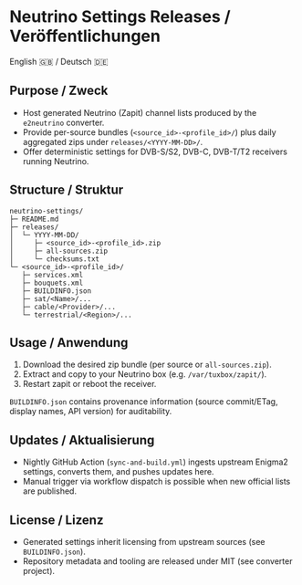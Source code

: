 # Neutrino Settings Releases / Veröffentlichungen

English 🇬🇧 / Deutsch 🇩🇪

## Purpose / Zweck
- Host generated Neutrino (Zapit) channel lists produced by the `e2neutrino` converter.
- Provide per-source bundles (`<source_id>-<profile_id>/`) plus daily aggregated zips under `releases/<YYYY-MM-DD>/`.
- Offer deterministic settings for DVB-S/S2, DVB-C, DVB-T/T2 receivers running Neutrino.

## Structure / Struktur
```
neutrino-settings/
├─ README.md
├─ releases/
│  └─ YYYY-MM-DD/
│     ├─ <source_id>-<profile_id>.zip
│     ├─ all-sources.zip
│     └─ checksums.txt
└─ <source_id>-<profile_id>/
   ├─ services.xml
   ├─ bouquets.xml
   ├─ BUILDINFO.json
   ├─ sat/<Name>/...
   ├─ cable/<Provider>/...
   └─ terrestrial/<Region>/...
```

## Usage / Anwendung
1. Download the desired zip bundle (per source or `all-sources.zip`).
2. Extract and copy to your Neutrino box (e.g. `/var/tuxbox/zapit/`).
3. Restart zapit or reboot the receiver.

`BUILDINFO.json` contains provenance information (source commit/ETag, display names, API version) for auditability.

## Updates / Aktualisierung
- Nightly GitHub Action (`sync-and-build.yml`) ingests upstream Enigma2 settings, converts them, and pushes updates here.
- Manual trigger via workflow dispatch is possible when new official lists are published.

## License / Lizenz
- Generated settings inherit licensing from upstream sources (see `BUILDINFO.json`).
- Repository metadata and tooling are released under MIT (see converter project).
